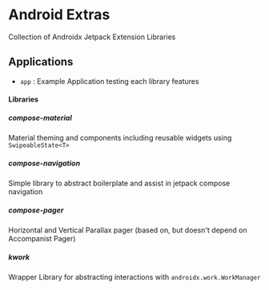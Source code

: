 # Android Extras

Collection of Androidx Jetpack Extension Libraries

## Applications

- `app` : Example Application testing each library features


#### Libraries

##### compose-material

Material theming and components including reusable widgets using `SwipeableState<T>`

##### compose-navigation

Simple library to abstract boilerplate and assist in jetpack compose navigation

##### compose-pager

Horizontal and Vertical Parallax pager (based on, but doesn't depend on Accompanist Pager)

##### kwork

Wrapper Library for abstracting interactions with `androidx.work.WorkManager`
